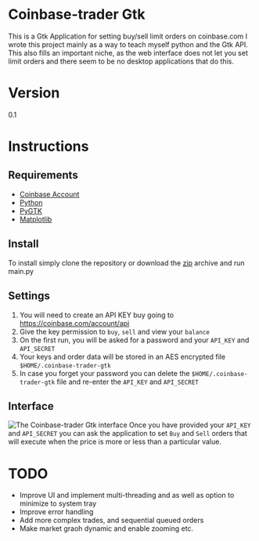 Coinbase-trader Gtk
===================

This is a Gtk Application for setting buy/sell limit orders on coinbase.com
I wrote this project mainly as a way to teach myself python and the Gtk API.  This also fills an important niche, as the web interface does not let you set limit orders and there seem to be no desktop applications that do this.

# Version
0.1

# Instructions

## Requirements
- [Coinbase Account](http://www.coinbase.com)
- [Python](http://www.python.org/downloads/)
- [PyGTK](http://www.pygtk.org/)
- [Matplotlib](http://matplotlib.org/downloads.html)

## Install
To install simply clone the repository or download the [zip](https://github.com/sh4nth/coinbase-trader-gtk/archive/master.zip) archive and run main.py

## Settings
1. You will need to create an API KEY buy going to https://coinbase.com/account/api
2. Give the key permission to `buy`, `sell` and view your `balance`
3. On the first run, you will be asked for a password and your `API_KEY` and `API_SECRET`
4. Your keys and order data will be stored in an AES encrypted file `$HOME/.coinbase-trader-gtk`
5. In case you forget your password you can delete the `$HOME/.coinbase-trader-gtk` file and re-enter the `API_KEY` and `API_SECRET`

## Interface
![The Coinbase-trader Gtk interface](http://i.imgur.com/02c7Yaj.png)
Once you have provided your `API_KEY` and `API_SECRET` you can ask the application to set `Buy` and `Sell` orders that will execute when the price is more or less than a particular value.

# TODO
- Improve UI and implement multi-threading and as well as option to minimize to system tray
- Improve error handling
- Add more complex trades, and sequential queued orders
- Make market graoh dynamic and enable zooming etc.
